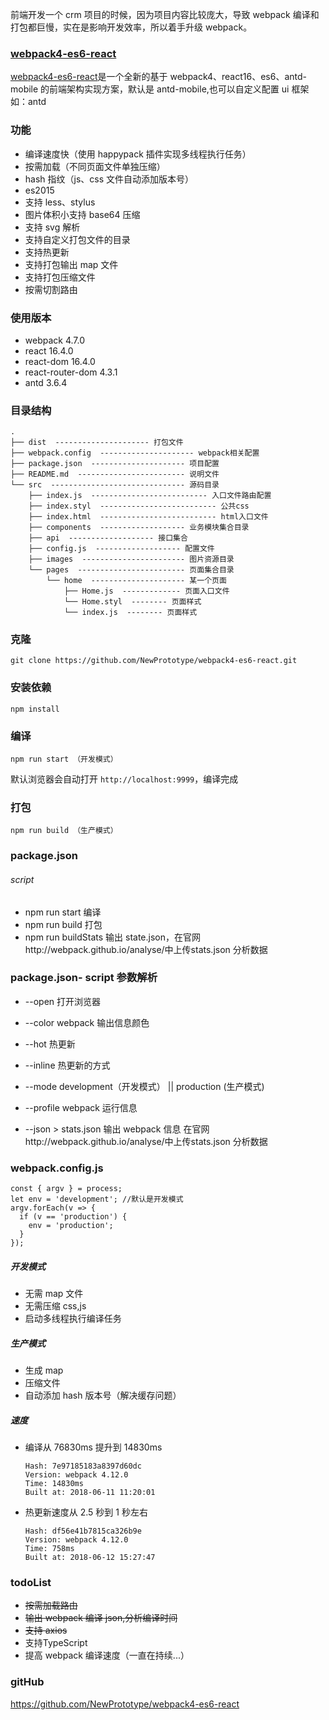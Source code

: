 前端开发一个 crm 项目的时候，因为项目内容比较庞大，导致 webpack 编译和打包都巨慢，实在是影响开发效率，所以着手升级 webpack。

### [webpack4-es6-react][1]

[webpack4-es6-react][2]是一个全新的基于 webpack4、react16、es6、antd-mobile 的前端架构实现方案，默认是 antd-mobile,也可以自定义配置 ui 框架如：antd

### 功能

- 编译速度快（使用 happypack 插件实现多线程执行任务）
- 按需加载（不同页面文件单独压缩）
- hash 指纹（js、css 文件自动添加版本号）
- es2015
- 支持 less、stylus
- 图片体积小支持 base64 压缩
- 支持 svg 解析
- 支持自定义打包文件的目录
- 支持热更新
- 支持打包输出 map 文件
- 支持打包压缩文件
- 按需切割路由

### 使用版本

- webpack 4.7.0
- react 16.4.0
- react-dom 16.4.0
- react-router-dom 4.3.1
- antd 3.6.4

### 目录结构

```
.
├── dist  --------------------- 打包文件
├── webpack.config  --------------------- webpack相关配置
├── package.json  --------------------- 项目配置
├── README.md  ------------------------ 说明文件
└── src  ------------------------------ 源码目录
    ├── index.js  -------------------------- 入口文件路由配置
    ├── index.styl  -------------------------- 公共css
    ├── index.html  -------------------------- html入口文件
    ├── components  ------------------- 业务模块集合目录
    ├── api  ------------------- 接口集合
    ├── config.js  ------------------- 配置文件
    ├── images  ----------------------- 图片资源目录
    └── pages  ------------------------ 页面集合目录
        └── home  --------------------- 某一个页面
            ├── Home.js  ------------- 页面入口文件
            └── Home.styl  -------- 页面样式
            └── index.js  -------- 页面样式
```

### 克隆

```
git clone https://github.com/NewPrototype/webpack4-es6-react.git
```

### 安装依赖

```
npm install
```

### 编译

```
npm run start （开发模式）
```

默认浏览器会自动打开 `http://localhost:9999`，编译完成

### 打包

```
npm run build （生产模式）
```

### package.json

###### script

- npm run start 编译
- npm run build 打包
- npm run buildStats 输出 state.json，在官网http://webpack.github.io/analyse/中上传stats.json 分析数据

### package.json- script 参数解析

- --open 打开浏览器

- --color webpack 输出信息颜色

- --hot 热更新

- --inline 热更新的方式

- --mode development（开发模式） || production (生产模式)

- --profile webpack 运行信息
- --json > stats.json 输出 webpack 信息 在官网http://webpack.github.io/analyse/中上传stats.json 分析数据

### webpack.config.js

```
const { argv } = process;
let env = 'development'; //默认是开发模式
argv.forEach(v => {
  if (v == 'production') {
    env = 'production';
  }
});
```

##### 开发模式

- 无需 map 文件
- 无需压缩 css,js
- 启动多线程执行编译任务

##### 生产模式

- 生成 map
- 压缩文件
- 自动添加 hash 版本号（解决缓存问题）

##### 速度

- 编译从 76830ms 提升到 14830ms
  ```
  Hash: 7e97185183a8397d60dc
  Version: webpack 4.12.0
  Time: 14830ms
  Built at: 2018-06-11 11:20:01
  ```
- 热更新速度从 2.5 秒到 1 秒左右
  ```
  Hash: df56e41b7815ca326b9e
  Version: webpack 4.12.0
  Time: 758ms
  Built at: 2018-06-12 15:27:47
  ```

### todoList

- <del>按需加载路由</del>
- <del>输出 webpack 编译 json,分析编译时间</del>
- <del>支持 axios</del>
- 支持TypeScript
- 提高 webpack 编译速度（一直在持续...）

### gitHub

https://github.com/NewPrototype/webpack4-es6-react

[1]: https://github.com/NewPrototype/webpack4-es6-react
[2]: https://github.com/NewPrototype/webpack4-es6-react
[3]: http://localhost:9999/
